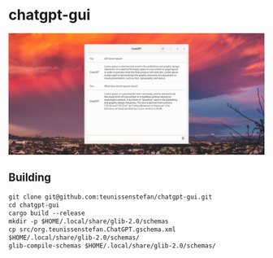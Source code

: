 # chatgpt-gui

![cover image](https://github.com/teunissenstefan/chatgpt-gui/blob/master/cover.png?raw=true)


## Building
```shell
git clone git@github.com:teunissenstefan/chatgpt-gui.git
cd chatgpt-gui
cargo build --release
mkdir -p $HOME/.local/share/glib-2.0/schemas
cp src/org.teunissenstefan.ChatGPT.gschema.xml $HOME/.local/share/glib-2.0/schemas/
glib-compile-schemas $HOME/.local/share/glib-2.0/schemas/
```
